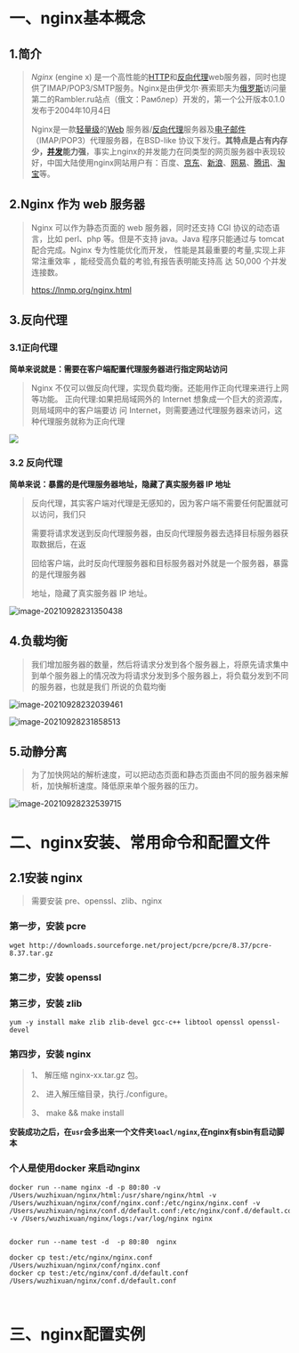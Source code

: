 # 一、nginx基本概念

## 1.简介

> *Nginx* (engine x) 是一个高性能的[HTTP](https://baike.baidu.com/item/HTTP)和[反向代理](https://baike.baidu.com/item/反向代理/7793488)web服务器，同时也提供了IMAP/POP3/SMTP服务。Nginx是由伊戈尔·赛索耶夫为[俄罗斯](https://baike.baidu.com/item/俄罗斯/125568)访问量第二的Rambler.ru站点（俄文：Рамблер）开发的，第一个公开版本0.1.0发布于2004年10月4日
>
> Nginx是一款[轻量级](https://baike.baidu.com/item/轻量级/10002835)的[Web](https://baike.baidu.com/item/Web/150564) 服务器/[反向代理](https://baike.baidu.com/item/反向代理/7793488)服务器及[电子邮件](https://baike.baidu.com/item/电子邮件/111106)（IMAP/POP3）代理服务器，在BSD-like 协议下发行。**其特点是占有内存少，[并发](https://baike.baidu.com/item/并发/11024806)能力强**，事实上nginx的并发能力在同类型的网页服务器中表现较好，中国大陆使用nginx网站用户有：百度、[京东](https://baike.baidu.com/item/京东/210931)、[新浪](https://baike.baidu.com/item/新浪/125692)、[网易](https://baike.baidu.com/item/网易/185754)、[腾讯](https://baike.baidu.com/item/腾讯/112204)、[淘宝](https://baike.baidu.com/item/淘宝/145661)等。



## 2.Nginx 作为 web 服务器

>Nginx 可以作为静态页面的 web 服务器，同时还支持 CGI 协议的动态语言，比如 perl、php 等。但是不支持 java。Java 程序只能通过与 tomcat 配合完成。Nginx 专为性能优化而开发， 性能是其最重要的考量,实现上非常注重效率 ，能经受高负载的考验,有报告表明能支持高 达 50,000 个并发连接数。
>
>https://lnmp.org/nginx.html



## 3.反向代理

### 3.1正向代理

**简单来说就是：需要在客户端配置代理服务器进行指定网站访问**

> Nginx 不仅可以做反向代理，实现负载均衡。还能用作正向代理来进行上网等功能。 正向代理:如果把局域网外的 Internet 想象成一个巨大的资源库，则局域网中的客户端要访 问 Internet，则需要通过代理服务器来访问，这种代理服务就称为正向代理

![](/Users/wuzhixuan/NoteBook/nginx/image-20210928230654682.png)



### 3.2 反向代理

**简单来说：暴露的是代理服务器地址，隐藏了真实服务器 IP 地址**

> 反向代理，其实客户端对代理是无感知的，因为客户端不需要任何配置就可以访问，我们只
>
> 需要将请求发送到反向代理服务器，由反向代理服务器去选择目标服务器获取数据后，在返
>
> 回给客户端，此时反向代理服务器和目标服务器对外就是一个服务器，暴露的是代理服务器
>
> 地址，隐藏了真实服务器 IP 地址。

![image-20210928231350438](/Users/wuzhixuan/NoteBook/nginx/image-20210928231350438.png)



## 4.负载均衡

> 我们增加服务器的数量，然后将请求分发到各个服务器上，将原先请求集中到单个服务器上的情况改为将请求分发到多个服务器上，将负载分发到不同的服务器，也就是我们 所说的负载均衡

![image-20210928232039461](/Users/wuzhixuan/NoteBook/nginx/image-20210928232039461.png)

![image-20210928231858513](/Users/wuzhixuan/NoteBook/nginx/image-20210928231858513.png)



## 5.动静分离

> 为了加快网站的解析速度，可以把动态页面和静态页面由不同的服务器来解析，加快解析速度。降低原来单个服务器的压力。

![image-20210928232539715](/Users/wuzhixuan/NoteBook/nginx/image-20210928232539715.png)







# 二、nginx安装、常用命令和配置文件

## 2.1安装 nginx

> 需要安装 pre、openssl、zlib、nginx

### 第一步，安装 pcre

``` shell
wget http://downloads.sourceforge.net/project/pcre/pcre/8.37/pcre-8.37.tar.gz
```

### 第二步，安装 openssl

### 第三步，安装 zlib

``` shell
yum -y install make zlib zlib-devel gcc-c++ libtool openssl openssl-devel
```

### 第四步，安装 nginx

> 1、 解压缩 nginx-xx.tar.gz 包。
>
> 2、 进入解压缩目录，执行./configure。
>
>  3、 make && make install



**安装成功之后，在`usr`会多出来一个文件夹`loacl/nginx`,在nginx有sbin有启动脚本**



### 个人是使用docker 来启动nginx

``` shell
docker run --name nginx -d -p 80:80 -v /Users/wuzhixuan/nginx/html:/usr/share/nginx/html -v /Users/wuzhixuan/nginx/conf/nginx.conf:/etc/nginx/nginx.conf -v /Users/wuzhixuan/nginx/conf.d/default.conf:/etc/nginx/conf.d/default.conf -v /Users/wuzhixuan/nginx/logs:/var/log/nginx nginx


docker run --name test -d  -p 80:80  nginx

docker cp test:/etc/nginx/nginx.conf /Users/wuzhixuan/nginx/conf/nginx.conf                                   
docker cp test:/etc/nginx/conf.d/default.conf  /Users/wuzhixuan/nginx/conf.d/default.conf



```





# 三、nginx配置实例



